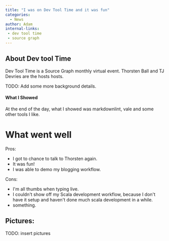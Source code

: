 ```yaml
---
title: "I was on Dev Tool Time and it was fun"
categories:
  - News
author: Adam
internal-links:
 - dev tool time
 - source graph
---
```


## About Dev tool Time
Dev Tool Time is a Source Graph monthly virtual event. Thorsten Ball and TJ Devries are the hosts hosts.

TODO: Add some more background details.

#### What I Showed

At the end of the day, what I showed was markdownlint, vale and some other tools I like.

# What went well

Pros:

* I got to chance to talk to Thorsten again.
* It was fun!
* I was able to demo my blogging workflow.

Cons:
* I'm all thumbs when typing live.
* I couldn't show off my Scala development workflow, because I don't have it setup and haven't done much scala development in a while.
* something.

## Pictures:

TODO: insert pictures
